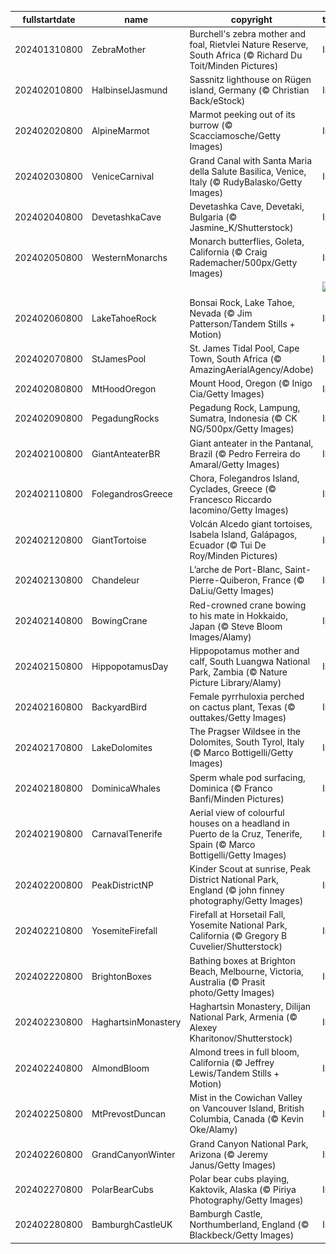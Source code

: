 |fullstartdate|name|copyright|title|image|
|--|--|--|--|--|
202401310800|ZebraMother|Burchell's zebra mother and foal, Rietvlei Nature Reserve, South Africa (© Richard Du Toit/Minden Pictures)|Info|![](/en-AU/2024/02/202401310800ZebraMother.jpg)|
202402010800|HalbinselJasmund|Sassnitz lighthouse on Rügen island, Germany (© Christian Back/eStock)|Info|![](/en-AU/2024/02/202402010800HalbinselJasmund.jpg)|
202402020800|AlpineMarmot|Marmot peeking out of its burrow (© Scacciamosche/Getty Images)|Info|![](/en-AU/2024/02/202402020800AlpineMarmot.jpg)|
202402030800|VeniceCarnival|Grand Canal with Santa Maria della Salute Basilica, Venice, Italy (© RudyBalasko/Getty Images)|Info|![](/en-AU/2024/02/202402030800VeniceCarnival.jpg)|
202402040800|DevetashkaCave|Devetashka Cave, Devetaki, Bulgaria (© Jasmine_K/Shutterstock)|Info|![](/en-AU/2024/02/202402040800DevetashkaCave.jpg)|
202402050800|WesternMonarchs|Monarch butterflies, Goleta, California (© Craig Rademacher/500px/Getty Images)|Info|![](/en-AU/2024/02/202402050800WesternMonarchs.jpg)|
||||![](/en-AU/2024/02/.jpg)|
202402060800|LakeTahoeRock|Bonsai Rock, Lake Tahoe, Nevada (© Jim Patterson/Tandem Stills + Motion)|Info|![](/en-AU/2024/02/202402060800LakeTahoeRock.jpg)|
202402070800|StJamesPool|St. James Tidal Pool, Cape Town, South Africa (© AmazingAerialAgency/Adobe)|Info|![](/en-AU/2024/02/202402070800StJamesPool.jpg)|
202402080800|MtHoodOregon|Mount Hood, Oregon (© Inigo Cia/Getty Images)|Info|![](/en-AU/2024/02/202402080800MtHoodOregon.jpg)|
202402090800|PegadungRocks|Pegadung Rock, Lampung, Sumatra, Indonesia (© CK NG/500px/Getty Images)|Info|![](/en-AU/2024/02/202402090800PegadungRocks.jpg)|
202402100800|GiantAnteaterBR|Giant anteater in the Pantanal, Brazil (© Pedro Ferreira do Amaral/Getty Images)|Info|![](/en-AU/2024/02/202402100800GiantAnteaterBR.jpg)|
202402110800|FolegandrosGreece|Chora, Folegandros Island, Cyclades, Greece (© Francesco Riccardo Iacomino/Getty Images)|Info|![](/en-AU/2024/02/202402110800FolegandrosGreece.jpg)|
202402120800|GiantTortoise|Volcán Alcedo giant tortoises, Isabela Island, Galápagos, Ecuador (© Tui De Roy/Minden Pictures)|Info|![](/en-AU/2024/02/202402120800GiantTortoise.jpg)|
202402130800|Chandeleur|L’arche de Port-Blanc, Saint-Pierre-Quiberon, France (© DaLiu/Getty Images)|Info|![](/en-AU/2024/02/202402130800Chandeleur.jpg)|
202402140800|BowingCrane|Red-crowned crane bowing to his mate in Hokkaido, Japan (© Steve Bloom Images/Alamy)|Info|![](/en-AU/2024/02/202402140800BowingCrane.jpg)|
202402150800|HippopotamusDay|Hippopotamus mother and calf, South Luangwa National Park, Zambia (© Nature Picture Library/Alamy)|Info|![](/en-AU/2024/02/202402150800HippopotamusDay.jpg)|
202402160800|BackyardBird|Female pyrrhuloxia perched on cactus plant, Texas (© outtakes/Getty Images)|Info|![](/en-AU/2024/02/202402160800BackyardBird.jpg)|
202402170800|LakeDolomites|The Pragser Wildsee in the Dolomites, South Tyrol, Italy (© Marco Bottigelli/Getty Images)|Info|![](/en-AU/2024/02/202402170800LakeDolomites.jpg)|
202402180800|DominicaWhales|Sperm whale pod surfacing, Dominica (© Franco Banfi/Minden Pictures)|Info|![](/en-AU/2024/02/202402180800DominicaWhales.jpg)|
202402190800|CarnavalTenerife|Aerial view of colourful houses on a headland in Puerto de la Cruz, Tenerife, Spain (© Marco Bottigelli/Getty Images)|Info|![](/en-AU/2024/02/202402190800CarnavalTenerife.jpg)|
202402200800|PeakDistrictNP|Kinder Scout at sunrise, Peak District National Park, England (© john finney photography/Getty Images)|Info|![](/en-AU/2024/02/202402200800PeakDistrictNP.jpg)|
202402210800|YosemiteFirefall|Firefall at Horsetail Fall, Yosemite National Park, California (© Gregory B Cuvelier/Shutterstock)|Info|![](/en-AU/2024/02/202402210800YosemiteFirefall.jpg)|
202402220800|BrightonBoxes|Bathing boxes at Brighton Beach, Melbourne, Victoria, Australia (© Prasit photo/Getty Images)|Info|![](/en-AU/2024/02/202402220800BrightonBoxes.jpg)|
202402230800|HaghartsinMonastery|Haghartsin Monastery, Dilijan National Park, Armenia (© Alexey Kharitonov/Shutterstock)|Info|![](/en-AU/2024/02/202402230800HaghartsinMonastery.jpg)|
202402240800|AlmondBloom|Almond trees in full bloom, California (© Jeffrey Lewis/Tandem Stills + Motion)|Info|![](/en-AU/2024/02/202402240800AlmondBloom.jpg)|
202402250800|MtPrevostDuncan|Mist in the Cowichan Valley on Vancouver Island, British Columbia, Canada (© Kevin Oke/Alamy)|Info|![](/en-AU/2024/02/202402250800MtPrevostDuncan.jpg)|
202402260800|GrandCanyonWinter|Grand Canyon National Park, Arizona (© Jeremy Janus/Getty Images)|Info|![](/en-AU/2024/02/202402260800GrandCanyonWinter.jpg)|
202402270800|PolarBearCubs|Polar bear cubs playing, Kaktovik, Alaska (© Piriya Photography/Getty Images)|Info|![](/en-AU/2024/02/202402270800PolarBearCubs.jpg)|
202402280800|BamburghCastleUK|Bamburgh Castle, Northumberland, England (© Blackbeck/Getty Images)|Info|![](/en-AU/2024/02/202402280800BamburghCastleUK.jpg)|
